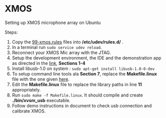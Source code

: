 # XMOS
Setting up XMOS microphone array on Ubuntu

Steps:

1. Copy the [99-xmos.rules](https://github.com/aiwabdn/XMOS/blob/gh-pages/99-xmos.rules) files into __/etc/udev/rules.d/__ .
2. In a terminal run `sudo service udev reload`.
3. Reconnect your XMOS Mic array with the JTAG.
4. Setup the development environment, the IDE and the demonstration app as directed in the [link](https://www.xmos.com/published/getting-started-with-the-xcore-voice-smart-microphone-board), __Sections 1-4__
6. Install libusb-1.0 on system : `sudo apt-get install libusb-1.0-0-dev`
5. To setup command line tools ala __Section 7__, replace the __Makefile.linux__ file with the one given [here](https://github.com/aiwabdn/XMOS/blob/gh-pages/Makefile.linux).
6. Edit the __Makefile.linux__ file to replace the library paths in line __11__ appropriately.
7. Run `sudo make -f Makefile.linux`. It should compile and create __./bin/xvsm_usb__ executable.
8. Follow demo instructions in document to check usb connection and calibrate XMOS.
